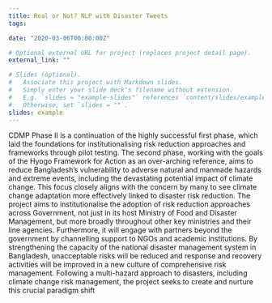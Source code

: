 ```yaml
---
title: Real or Not? NLP with Disaster Tweets
tags:

date: "2020-03-06T00:00:00Z"

# Optional external URL for project (replaces project detail page).
external_link: ""

# Slides (optional).
#   Associate this project with Markdown slides.
#   Simply enter your slide deck's filename without extension.
#   E.g. `slides = "example-slides"` references `content/slides/example-slides.md`.
#   Otherwise, set `slides = ""`.
slides: example
---
```


CDMP Phase II is a continuation of the highly successful first phase, which laid the foundations for institutionalising risk reduction approaches and frameworks through pilot testing. The second phase, working with the goals of the Hyogo Framework for Action as an over-arching reference, aims to reduce Bangladesh’s vulnerability to adverse natural and manmade hazards and extreme events, including the devastating potential impact of climate change. This focus closely aligns with the concern by many to see climate change adaptation more effectively linked to disaster risk reduction. The project aims to institutionalise the adoption of risk reduction approaches across Government, not just in its host Ministry of Food and Disaster Management, but more broadly throughout other key ministries and their line agencies. Furthermore, it will engage with partners beyond the government by channelling support to NGOs and academic institutions. By strengthening the capacity of the national disaster management system in Bangladesh, unacceptable risks will be reduced and response and recovery activities will be improved in a new culture of comprehensive risk management. Following a multi-hazard approach to disasters, including climate change risk management, the project seeks to create and nurture this crucial paradigm shift

